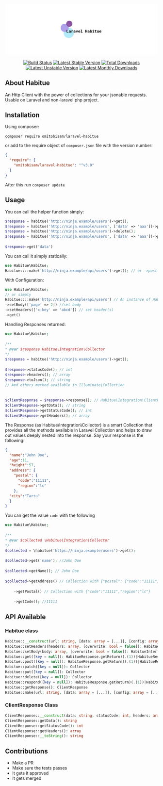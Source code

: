 <p align="center">
<img src="https://github.com/omitobi/assets/blob/master/laravel-habitue-assets/twitter_header_photo_2.png">
</p>

<p align="center">
<a href="https://travis-ci.com/omitobi/laravel-habitue"> <img src="https://travis-ci.com/omitobi/laravel-habitue.svg?branch=master" alt="Build Status"/></a>
<a href="https://packagist.org/packages/omitobisam/laravel-habitue"> <img src="https://poser.pugx.org/omitobisam/laravel-habitue/version" alt="Latest Stable Version"/></a>
<a href="https://packagist.org/packages/omitobisam/laravel-habitue"> <img src="https://poser.pugx.org/omitobisam/laravel-habitue/downloads" alt="Total Downloads"/></a>
<a href="https://packagist.org/packages/omitobisam/laravel-habitue"> <img src="https://poser.pugx.org/omitobisam/laravel-habitue/v/unstable" alt="Latest Unstable Version"/></a>
<a href="https://packagist.org/packages/omitobisam/laravel-habitue"> <img src="https://poser.pugx.org/omitobisam/laravel-habitue/d/monthly" alt="Latest Monthly Downloads"/></a>
</p>

## About Habitue
An Http Client with the power of collections for your jsonable requests. Usable on Laravel and non-laravel php project.

## Installation

Using composer:

`composer require omitobisam/laravel-habitue`

or add to the require object of `composer.json` file with the version number:

```json
{
  "require": {
    "omitobisam/laravel-habitue": "^v3.0" 
  }
}
```

After this run `composer update`

## Usage

You can call the helper function simply:

```php
$response = habitue('http://ninja.example/users')->get();
$response = habitue('http://ninja.example/users', ['data' => 'aaa'])->post();
$response = habitue('http://ninja.example/users')->delete();
$response = habitue('http://ninja.example/users', ['data' => 'aaa'])->patch();

$response->get('data')
```

You can call it simply statically:

```php
use Habitue\Habitue;
Habitue::::make('http://ninja.example/api/users')->get(); // or ->post() 

```

With Configuration:

```php
use Habitue\Habitue;
// or simply
Habitue::::make('http://ninja.example/api/users') // An instance of Habitue
->setBody(['page' => 2]) //set body
->setHeaders(['x-key' => 'abcd']) // set header(s)
->get()
```

Handling Responses returned:

```php
use Habitue\Habitue;

/**
* @var $response Habitue\Integration\Collector
*/
$response = habitue('http://ninja.example/users')->get();

$response->statusCode(); // int
$response->headers(); // array
$response->toJson(); // string
// And others method available in Illuminate\Collection


$clientResponse = $response->response(); // Habitue\Integration\ClientResponse
$clientResponse->getData(); // string
$clientResponse->getStatusCode(); // int
$clientResponse->getHeaders(); // array
```

The Response (as Habitue\Integration\Collector) is a smart Collection that provides all the methods available in Laravel Collection and helps to draw out values deeply nested into the response.
Say your response is the following:

```json
{
  "name":"John Doe",
  "age":11,
  "height":57,
  "address": {
    "postal": {
      "code":"11111",
      "region":"lc"
    },
  "city":"Tartu"
  }
}
```

You can get the value `code`  with the following

```php
use Habitue\Habitue;

/**
* @var $collected \Habitue\Integration\Collector
*/
$collected = \habitue('https://ninja.example/users')->get();

$collected->get('name'); //John Doe

$collected->getName(); // John Doe

$collected->getAddress() // Collection with {"postal": {"code":"11111","region":"lc"}, "city":"Tartu"}

    ->getPostal() // Collection with {"code":"11111","region":"lc"}

    ->getCode(); //11111
```

## API Available

### Habitue class

```php
Habitue::__construct(url: string, [data: array = [...]], [config: array = [...]])
Habitue::setHeaders(headers: array, [overwrite: bool = false]): HabitueInterface
Habitue::setBody(body: array, [overwrite: bool = false]): HabitueInterface
Habitue::get([key = null]): HabitueResponse.getReturn)(.(1))|HabitueResponse.getReturn∆s|\#E#π(#M#C\Habitue\Integration\HabitueResponse.getReturn)|\#E#π(#M#S\Habitue\Integration\HabitueResponse.getReturn)|Collector|mixed|null|string
Habitue::post([key = null]): HabitueResponse.getReturn)(.(1))|HabitueResponse.getReturn∆s|\#E#π(#M#C\Habitue\Integration\HabitueResponse.getReturn)|\#E#π(#M#S\Habitue\Integration\HabitueResponse.getReturn)|Collector|mixed|null|string
Habitue::patch([key = null]): Collector
Habitue::put([key = null]): Collector
Habitue::delete([key = null]): Collector
Habitue::respond([key = null]): HabitueResponse.getReturn)(.(1))|HabitueResponse.getReturn∆s|\#E#π(#M#C\Habitue\Integration\HabitueResponse.getReturn)|\#E#π(#M#S\Habitue\Integration\HabitueResponse.getReturn)|Collector|mixed|null|string
Habitue::getResponse(): ClientResponse
Habitue::make(url: string, [data: array = [...]], [config: array = [...]]): HabitueInterface
```

### ClientResponse Class

```php
ClientResponse::__construct(data: string, statusCode: int, headers: array)
ClientResponse::getData(): string
ClientResponse::getStatusCode(): int
ClientResponse::getHeaders(): array
ClientResponse::__toString(): string
```

## Contributions

- Make a PR
- Make sure the tests passes
- It gets it approved
- It gets merged


